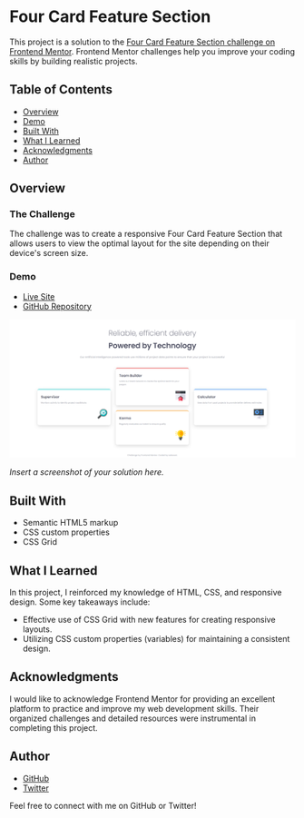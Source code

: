 # Four Card Feature Section

This project is a solution to the [Four Card Feature Section challenge on Frontend Mentor](https://www.frontendmentor.io/challenges/four-card-feature-section-weK1eFYK). Frontend Mentor challenges help you improve your coding skills by building realistic projects.

## Table of Contents

- [Overview](#overview)
- [Demo](#demo)
- [Built With](#built-with)
- [What I Learned](#what-i-learned)
- [Acknowledgments](#acknowledgments)
- [Author](#author)

## Overview

### The Challenge

The challenge was to create a responsive Four Card Feature Section that allows users to view the optimal layout for the site depending on their device's screen size.

### Demo

- [Live Site](https://fm-fcfs.netlify.app/)
- [GitHub Repository](https://github.com/smsakawat/designs/tree/main/fm-fcfs)

![Screenshot](./images/ss.png)

_Insert a screenshot of your solution here._

## Built With

- Semantic HTML5 markup
- CSS custom properties
- CSS Grid

## What I Learned

In this project, I reinforced my knowledge of HTML, CSS, and responsive design. Some key takeaways include:

- Effective use of CSS Grid with new features for creating responsive layouts.
- Utilizing CSS custom properties (variables) for maintaining a consistent design.

## Acknowledgments

I would like to acknowledge Frontend Mentor for providing an excellent platform to practice and improve my web development skills. Their organized challenges and detailed resources were instrumental in completing this project.

## Author

- [GitHub](https://github.com/smsakawat)
- [Twitter](https://twitter.com/sakawathossain_)

Feel free to connect with me on GitHub or Twitter!
